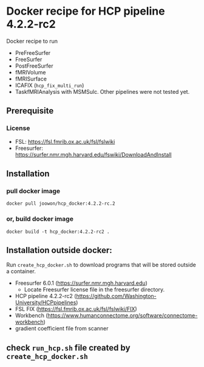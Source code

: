 # Docker recipe for HCP pipeline 4.2.2-rc2

Docker recipe to run
* PreFreeSurfer
* FreeSurfer
* PostFreeSurfer
* fMRIVolume
* fMRISurface
* ICAFIX (`hcp_fix_multi_run`)
* TaskfMRIAnalysis
with MSMSulc.
Other pipelines were not tested yet.


## Prerequisite

### License
* FSL: https://fsl.fmrib.ox.ac.uk/fsl/fslwiki
* Freesurfer: https://surfer.nmr.mgh.harvard.edu/fswiki/DownloadAndInstall

## Installation
### pull docker image
```
docker pull joowon/hcp_docker:4.2.2-rc.2
```

### or, build docker image
```
docker build -t hcp_docker:4.2.2-rc2 .
```

## Installation outside docker:
Run `create_hcp_docker.sh` to download programs that will be stored outside a container.

* Freesurfer 6.0.1 (https://surfer.nmr.mgh.harvard.edu)
    * Locate Freesurfer license file in the freesurfer directory.
* HCP pipeline 4.2.2-rc2 (https://github.com/Washington-University/HCPpipelines)
* FSL FIX (https://fsl.fmrib.ox.ac.uk/fsl/fslwiki/FIX)
* Workbench (https://www.humanconnectome.org/software/connectome-workbench)
* gradient coefficient file from scanner

## check `run_hcp.sh` file created by `create_hcp_docker.sh`

